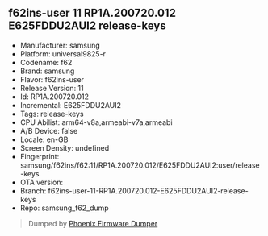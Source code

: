 ## f62ins-user 11 RP1A.200720.012 E625FDDU2AUI2 release-keys
- Manufacturer: samsung
- Platform: universal9825-r
- Codename: f62
- Brand: samsung
- Flavor: f62ins-user
- Release Version: 11
- Id: RP1A.200720.012
- Incremental: E625FDDU2AUI2
- Tags: release-keys
- CPU Abilist: arm64-v8a,armeabi-v7a,armeabi
- A/B Device: false
- Locale: en-GB
- Screen Density: undefined
- Fingerprint: samsung/f62ins/f62:11/RP1A.200720.012/E625FDDU2AUI2:user/release-keys
- OTA version: 
- Branch: f62ins-user-11-RP1A.200720.012-E625FDDU2AUI2-release-keys
- Repo: samsung_f62_dump


>Dumped by [Phoenix Firmware Dumper](https://github.com/DroidDumps/phoenix_firmware_dumper)
